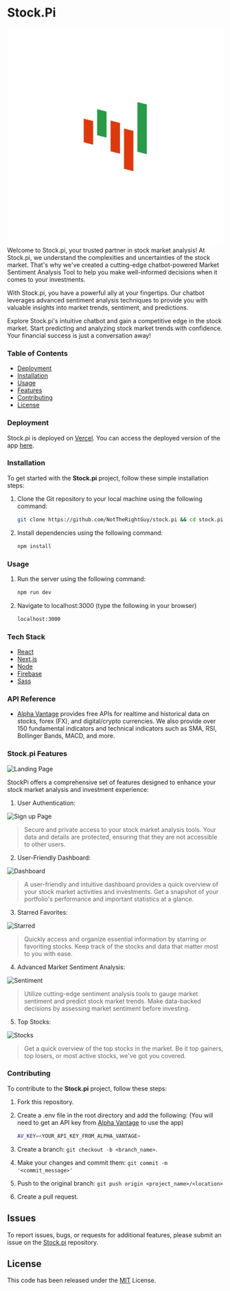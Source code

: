 # Stock.Pi

![](/public/stockpi.png)
Welcome to Stock.pi, your trusted partner in stock market analysis! At Stock.pi, we understand the complexities and uncertainties of the stock market. That's why we've created a cutting-edge chatbot-powered Market Sentiment Analysis Tool to help you make well-informed decisions when it comes to your investments.

With Stock.pi, you have a powerful ally at your fingertips. Our chatbot leverages advanced sentiment analysis techniques to provide you with valuable insights into market trends, sentiment, and predictions.

Explore Stock.pi's intuitive chatbot and gain a competitive edge in the stock market. Start predicting and analyzing stock market trends with confidence. Your financial success is just a conversation away!

### Table of Contents

-   [Deployment](#Deployment)
-   [Installation](#Installation)
-   [Usage](#Usage)
-   [Features](#Features)
-   [Contributing](#Contributing)
-   [License](#License)

### Deployment

Stock.pi is deployed on [Vercel](https://vercel.com/). You can access the deployed version of the app [here](https://stock-pi-nottherightguy.vercel.app).

### Installation

To get started with the **Stock.pi** project, follow these simple installation steps:

1. Clone the Git repository to your local machine using the following command:

    ```bash
    git clone https://github.com/NotTheRightGuy/stock.pi && cd stock.pi
    ```

2. Install dependencies using the following command:

    ```bash
    npm install
    ```

### Usage

1. Run the server using the following command:

    ```bash
    npm run dev
    ```

2. Navigate to localhost:3000 (type the following in your browser)

    ```bash
    localhost:3000
    ```

### Tech Stack

-   [React](https://reactjs.org/)
-   [Next.js](https://nextjs.org/)
-   [Node](https://nodejs.org/en/)
-   [Firebase](https://firebase.google.com/)
-   [Sass](https://sass-lang.com/)

### API Reference

-   [Alpha Vantage](https://www.alphavantage.co/) provides free APIs for realtime and historical data on stocks, forex (FX), and digital/crypto currencies. We also provide over 150 fundamental indicators and technical indicators such as SMA, RSI, Bollinger Bands, MACD, and more.

### Stock.pi Features

![Landing Page](https://i.ibb.co/ZSdH3h5/Untitled.png)

StockPi offers a comprehensive set of features designed to enhance your stock market analysis and investment experience:

1. User Authentication:

![Sign up Page](https://i.ibb.co/JpRjq23/Sign-Up.png)

> Secure and private access to your stock market analysis tools.
> Your data and details are protected, ensuring that they are not accessible to other users.

2. User-Friendly Dashboard:

![Dashboard](https://i.ibb.co/p0SGhZv/Dashboard.png)

> A user-friendly and intuitive dashboard provides a quick overview of your stock market activities and investments.
> Get a snapshot of your portfolio's performance and important statistics at a glance.

3. Starred Favorites:

![Starred](https://i.ibb.co/hHtQRzQ/SAtarred.png)

> Quickly access and organize essential information by starring or favoriting stocks.
> Keep track of the stocks and data that matter most to you with ease.

4. Advanced Market Sentiment Analysis:

![Sentiment](https://i.ibb.co/qF7NQCw/Sentiment.pnglocal)

> Utilize cutting-edge sentiment analysis tools to gauge market sentiment and predict stock market trends.
> Make data-backed decisions by assessing market sentiment before investing.

5. Top Stocks:

![Stocks](https://i.ibb.co/JcdpD2j/Stocks.png)

> Get a quick overview of the top stocks in the market. Be it top gainers, top losers, or most active stocks, we've got you covered.

### Contributing

To contribute to the **Stock.pi** project, follow these steps:

1. Fork this repository.
2. Create a .env file in the root directory and add the following: (You will need to get an API key from [Alpha Vantage](https://www.alphavantage.co/) to use the app)

    ```bash
    AV_KEY=<YOUR_API_KEY_FROM_ALPHA_VANTAGE>
    ```

3. Create a branch: `git checkout -b <branch_name>`.
4. Make your changes and commit them: `git commit -m '<commit_message>'`
5. Push to the original branch: `git push origin <project_name>/<location>`
6. Create a pull request.

## Issues

To report issues, bugs, or requests for additional features, please submit an issue on the [Stock.pi](https://github.com/NotTheRightGuy/stock.pi/issues) repository.

## License

This code has been released under the [MIT](https://opensource.org/licenses/MIT) License.
